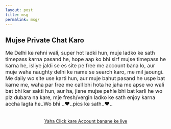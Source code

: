 ```yaml
---
layout: post
title: msg
permalink: msg/
---
```


<div class="jumbotron">
  <h2>Mujse Private Chat Karo</h2>


<!---
 <p style="font-size: medium">
Me Delhi ke rehni wali, super hot ladki hun, muje ladko se timepass karna pasand he, hope aap ko bhi sirf mujse timepass he karna he, isliye jaldi se es site pe free me account bana lo, lekin account ladki ka name ka hona chahiye, warna tum sare future waha ke use nahi kar saktey, isliye juth muth me ladki ka name bana ke free me account bana lo, aur muje waha naughty delhi ke name se search karo, me mil jaoungi. Aage ka sab kus waha hoga..Wo bhi ..♥..private me..♥..<br/><br/>
  <center>
  <p><a class="btn btn-primary btn-lg" href="http://www.enyusu.com/dating/india/" role="button"> Yaha Click kare Account banane ke liye </a></p></p>
   --> 
  
   <p style="font-size: medium">
Me Delhi ke rehni wali, super hot ladki hun, muje ladko ke sath timepass karna pasand he, hope aap ko bhi sirf mujse timepass he karna he, isliye jaldi se es site pe free me account bana lo, aur muje waha naughty delhi ke name se search karo, me mil jaoungi. Me daily wo site use karti hun, aur muje bahut pasand he uspe bat karne me, waha par free me call bhi hota he jaha me apse wo wali bat bhi kar sakti hun, aur ha, jisne mujse pehle bhi bat karli he wo plz dubara na kare, mje fresh/vergin ladko ke sath enjoy karna accha lagta he..Wo bhi ..♥..pics ke sath..♥..<br/><br/>
  <center>
  <p><a class="btn btn-primary btn-lg" href="http://www.enyusu.com/chaatz/" role="button"> Yaha Click kare Account banane ke liye </a></p></p>


<!---
<p style="font-size: medium">
Hi, Me delhi ki rehni wali hun, muje ladko ke sath wo wala timepass karna behad pasand he, lekin kus ladko batey karke mere pisey he pad jatey he, kehtey he apka address do, me milna chahta hun, to plz aap aisa bilkul mat bolna. OK?, To aapko mujse bat karni he aur private me sab type ki picture send karni he to ek app install karlo, waha par secret me bat ho sakti he, Bas app install ho jaye tab waha muje es name se search karna "NaughtyDelhi",  me waha mil jaungi. Aur ha, jisne pehle he mujse bat kar li he, wo plz dubara mat karna, muje new ladko ke sath sab kus karna accha lagta he. To jaldi install karlo, wo aap me private pic send hoti he, Aur wo bat sirf kus log ko he pata he, isliye me wo app use karti hun.<br/></br>
  <center>
  <p><a class="btn btn-primary btn-lg" href="http://www.enyusu.com/myntra-app/" role="button">Yaha Click Kare Wo Private App ke Liye</a></p></p>
 --> 
    
 </center>
</div>

